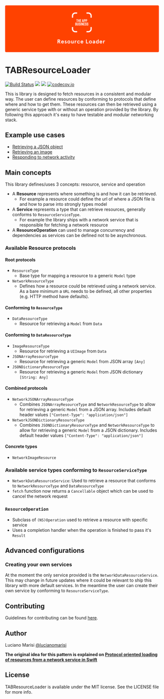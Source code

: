 ![The App Business](Assets/logo.png)

# TABResourceLoader

[![Build Status](https://travis-ci.org/theappbusiness/TABResourceLoader.svg?branch=master)](https://travis-ci.org/theappbusiness/TABResourceLoader)
[![](https://img.shields.io/cocoapods/v/TABResourceLoader.svg)](https://cocoapods.org/pods/TABResourceLoader)
[![](https://img.shields.io/cocoapods/p/TABResourceLoader.svg?style=flat)](https://cocoapods.org/pods/TABResourceLoader)
[![codecov.io](http://codecov.io/github/theappbusiness/TABResourceLoader/coverage.svg?branch=master)](http://codecov.io/github/theappbusiness/TABResourceLoader?branch=master)

This is library is designed to fetch resources in a consistent and modular way. The user can define resources by conforming to protocols that define where and how to get them. These resources can then be retrieved using a generic service type with or without an operation provided by the library. By following this approach it's easy to have testable and modular networking stack.

## Example use cases

- [Retrieving a JSON object](Documentation/RetrivingJSONObjectExample.md)
- [Retrieving an image](Documentation/RetrivingImageExample.md)
- [Responding to network activity](Documentation/RespondingToNetworkActivity.md)

## Main concepts

This library defines/uses 3 concepts: resource, service and operation

- A **Resource** represents where something is and how it can be retrieved.
	- For example a resource could define the url of where a JSON file is and how to parse into strongly types model
- A **Service** represents a type that can retrieve resources, generally conforms to `ResourceServiceType`.
	- For example the library ships with a network service that is responsible for fetching a network resource
- A **ResourceOperation** can used to manage concurrency and dependencies as services can be defined not to be asynchronous.

### Available Resource protocols

#### Root protocols

- `ResourceType`
	- Base type for mapping a resource to a generic `Model` type
- `NetworkResourceType`
	- Defines how a resource could be retrieved using a network service. As a bare minimum a `URL` needs to be defined, all other properties (e.g. HTTP method have defaults).

#### Conforming to `ResourceType`

- `DataResourceType`
	- Resource for retrieving a `Model` from `Data`

#### Conforming to `DataResourceType`

- `ImageResourceType`
	- Resource for retrieving a `UIImage` from `Data`
- `JSONArrayResourceType`
	- Resource for retrieving a generic `Model` from JSON array `[Any]`
- `JSONDictionaryResourceType`
	- Resource for retrieving a generic `Model` from JSON dictionary `[String: Any]`

#### Combined protocols

- `NetworkJSONArrayResourceType`
	- Combines `JSONArrayResourceType` and `NetworkResourceType` to allow for retrieving a generic `Model` from a JSON array. Includes default header values `["Content-Type": "application/json"]`
- `NetworkJSONDictionaryResourceType`
 	- Combines `JSONDictionaryResourceType` and `NetworkResourceType` to allow for retrieving a generic `Model` from a JSON dictionary. Includes default header values `["Content-Type": "application/json"]`

#### Concrete types

- `NetworkImageResource`

### Available service types conforming to `ResourceServiceType`

- `NetworkDataResourceService`: Used to retrieve a resource that conforms to `NetworkResourceType` and `DataResourceType`
- `fetch` function now returns a `Cancellable` object which can be used to cancel the network request

### `ResourceOperation`

- Subclass of `(NS)Operation` used to retrieve a resource with specific service
- Uses a completion handler when the operation is finished to pass it's `Result`

## Advanced configurations

### Creating your own services

At the moment the only service provided is the `NetworkDataResourceService`. This may change in future updates where it could be relevant to ship this library with more default services. In the meantime the user can create their own service by conforming to `ResourceServiceType`.

## Contributing

Guidelines for contributing can be found [here](CONTRIBUTING.md).

## Author

Luciano Marisi [@lucianomarisi](http://twitter.com/lucianomarisi)

**The original idea for this pattern is explained on [Protocol oriented loading of resources from a network service in Swift](http://www.marisibrothers.com/2016/07/protocol-oriented-loading-of-resources.html)**

## License

TABResourceLoader is available under the MIT license. See the LICENSE file for more info.